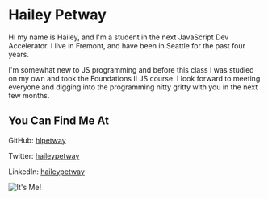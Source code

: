 # Hailey Petway

Hi my name is Hailey, and I'm a student in the next JavaScript Dev Accelerator. I live in Fremont, and have been in Seattle for the past four years. 

I'm somewhat new to JS programming and before this class I was studied on my own and took the Foundations II JS course. I look forward to meeting everyone and digging into the programming nitty gritty with you in the next few months.

## You Can Find Me At

GitHub: [hlpetway](https://github.com/hlpetway)

Twitter: [haileypetway](https://twitter.com/haileypetway)

LinkedIn: [haileypetway](www.linkedin.com/in/haileypetway)

![It's Me!](https://avatars0.githubusercontent.com/u/6575924?s=460)

